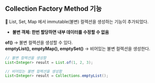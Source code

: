 ## Collection Factory Method 기능

📝 List, Set, Map 에서 immutable(불변) 컬렉션을 생성하는 기능이 추가되었다.<br>
- **불변 객체: 한번 할당하면 내부 데이터를 수정할 수 없음**

**of()** -> 불변 컬렉션을 생성할 수 있다.<br>
**emptyList(), emptyMap(), emptySet()** -> 비어있는 불변 컬렉션을 생성한다.

``` java
// 불변 컬렉션을 생성함
List<Integer> result = List.of(1, 2, 3);

// 비어있는 불변 컬렉션을 생성함
List<Integer> result = Collections.emptyList();
```
